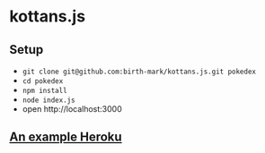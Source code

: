# kottans.js

## Setup
- `git clone git@github.com:birth-mark/kottans.js.git pokedex`
- `cd pokedex`
- `npm install`
- `node index.js`
- open http://localhost:3000

## [An example Heroku](http://lera-kottans-js.herokuapp.com/)